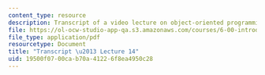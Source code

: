 ```yaml
---
content_type: resource
description: Transcript of a video lecture on object-oriented programming.
file: https://ol-ocw-studio-app-qa.s3.amazonaws.com/courses/6-00-introduction-to-computer-science-and-programming-fall-2008/19500f0700cab70a41226f8ea4950c28_6-00F08-L14.pdf
file_type: application/pdf
resourcetype: Document
title: "Transcript \u2013 Lecture 14"
uid: 19500f07-00ca-b70a-4122-6f8ea4950c28
---
```

